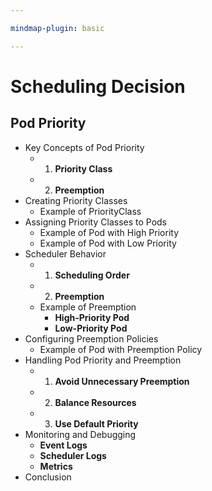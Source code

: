 ```yaml
---

mindmap-plugin: basic

---
```


# Scheduling Decision

## Pod Priority
- Key Concepts of Pod Priority
	- 1. **Priority Class**
	- 2. **Preemption**
- Creating Priority Classes
	- Example of PriorityClass
- Assigning Priority Classes to Pods
	- Example of Pod with High Priority
	- Example of Pod with Low Priority
- Scheduler Behavior
	- 1. **Scheduling Order**
	- 2. **Preemption**
	- Example of Preemption
		- **High-Priority Pod**
		- **Low-Priority Pod**
- Configuring Preemption Policies
	- Example of Pod with Preemption Policy
- Handling Pod Priority and Preemption
	- 1. **Avoid Unnecessary Preemption**
	- 2. **Balance Resources**
	- 3. **Use Default Priority**
- Monitoring and Debugging
	- **Event Logs**
	- **Scheduler Logs**
	- **Metrics**
- Conclusion